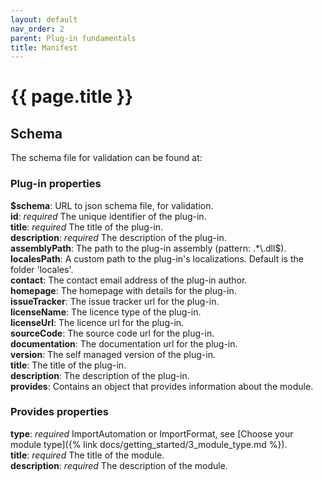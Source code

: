 ```yaml
---
layout: default
nav_order: 2
parent: Plug-in fundamentals
title: Manifest
---
```


# {{ page.title }}

<!---
Ziele:
- Inhalt und Aufbau der Manifest-Datei erklären

Inhalt:
- einzelne Properties der Manifest-Datei
    - entsprechend Validierungslogik Anforderungen beschreiben
- auf Json-Template verweisen
- Versionierung erklären (Versionsschema, Kompatibilität)
--->

## Schema
The schema file for validation can be found at:
<!-- Schema auf github bereitstellen. -->

### Plug-in properties
**\$schema**: URL to json schema file, for validation.\
**id**: *required* The unique identifier of the plug-in.\
**title**: *required* The title of the plug-in.\
**description**: *required* The description of the plug-in.\
**assemblyPath**: The path to the plug-in assembly (pattern: .*\\.dll$).\
**localesPath**: A custom path to the plug-in's localizations. Default is the folder 'locales'.\
**contact**: The contact email address of the plug-in author.\
**homepage**: The homepage with details for the plug-in.\
**issueTracker**: The issue tracker url for the plug-in.\
**licenseName**: The licence type of the plug-in.\
**licenseUrl**: The licence url for the plug-in.\
**sourceCode**: The source code url for the plug-in.\
**documentation**: The documentation url for the plug-in.\
**version**: The self managed version of the plug-in.\
**title**: The title of the plug-in.\
**description**: The description of the plug-in.\
**provides**: Contains an object that provides information about the module.
<!-- manifestVersion? -->

### Provides properties
**type**: *required* ImportAutomation or ImportFormat, see [Choose your module type]({% link docs/getting_started/3_module_type.md %}).\
**title**: *required* The title of the module.\
**description**: *required* The description of the module.